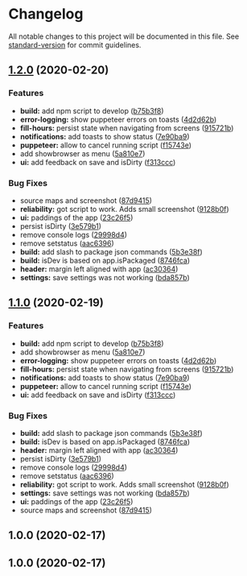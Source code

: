 # Changelog

All notable changes to this project will be documented in this file. See [standard-version](https://github.com/conventional-changelog/standard-version) for commit guidelines.

## [1.2.0](https://github.com/fsschmitt/anteater/compare/v1.0.0...v1.2.0) (2020-02-20)


### Features

* **build:** add npm script to develop ([b75b3f8](https://github.com/fsschmitt/anteater/commit/b75b3f8bbbc06927a5b2b475c940303ae5cd1833))
* **error-logging:** show puppeteer errors on toasts ([4d2d62b](https://github.com/fsschmitt/anteater/commit/4d2d62bb5a802857dfbdd3ae5f8f716047edff1e))
* **fill-hours:** persist state when navigating from screens ([915721b](https://github.com/fsschmitt/anteater/commit/915721b6e5056791605bfcf92ac7476866d487bd))
* **notifications:** add toasts to show status ([7e90ba9](https://github.com/fsschmitt/anteater/commit/7e90ba9e4ee5a3e8f4b260456a39f0d78417ebf1))
* **puppeteer:** allow to cancel running script ([f15743e](https://github.com/fsschmitt/anteater/commit/f15743ed4e582c567be8f52309bffc1f2df6aa8a))
* add showbrowser as menu ([5a810e7](https://github.com/fsschmitt/anteater/commit/5a810e70b20f086de6a5321115b93d3b107bc091))
* **ui:** add feedback on save and isDirty ([f313ccc](https://github.com/fsschmitt/anteater/commit/f313ccc48cb92896e407608c7716326f8588ea28))


### Bug Fixes

* source maps and screenshot ([87d9415](https://github.com/fsschmitt/anteater/commit/87d9415a9ec84c27817efad103ec753e3eed8eb2))
* **reliability:** got script to work. Adds small screenshot ([9128b0f](https://github.com/fsschmitt/anteater/commit/9128b0fd2b57559f74c6844675e13da7b92dda0b))
* **ui:** paddings of the app ([23c26f5](https://github.com/fsschmitt/anteater/commit/23c26f5f5be59fad2bc20457a13827c660083c9d))
* persist isDirty ([3e579b1](https://github.com/fsschmitt/anteater/commit/3e579b18e414747dc1c09e131fadb2134c02f5c8))
* remove console logs ([29998d4](https://github.com/fsschmitt/anteater/commit/29998d4f6ab482e45ae45fabdd9e3916b265e0fb))
* remove setstatus ([aac6396](https://github.com/fsschmitt/anteater/commit/aac63962d3f8411bbc4755edbfec1ea450e0df29))
* **build:** add slash to package json commands ([5b3e38f](https://github.com/fsschmitt/anteater/commit/5b3e38fb37e947ffd5a73934e62e68ab018a33e4))
* **build:** isDev is based on app.isPackaged ([8746fca](https://github.com/fsschmitt/anteater/commit/8746fcaedac3c93c3e9e441ed57726e79a8b0984))
* **header:** margin left aligned with app ([ac30364](https://github.com/fsschmitt/anteater/commit/ac303649f7b69c48c2ca7cd2883aa6cfb3832556))
* **settings:** save settings was not working ([bda857b](https://github.com/fsschmitt/anteater/commit/bda857b1b2d52e64a8ce7f9137773a611489e05d))

## [1.1.0](https://github.com/fsschmitt/anteater/compare/v1.0.0...v1.1.0) (2020-02-19)


### Features

* **build:** add npm script to develop ([b75b3f8](https://github.com/fsschmitt/anteater/commit/b75b3f8bbbc06927a5b2b475c940303ae5cd1833))
* add showbrowser as menu ([5a810e7](https://github.com/fsschmitt/anteater/commit/5a810e70b20f086de6a5321115b93d3b107bc091))
* **error-logging:** show puppeteer errors on toasts ([4d2d62b](https://github.com/fsschmitt/anteater/commit/4d2d62bb5a802857dfbdd3ae5f8f716047edff1e))
* **fill-hours:** persist state when navigating from screens ([915721b](https://github.com/fsschmitt/anteater/commit/915721b6e5056791605bfcf92ac7476866d487bd))
* **notifications:** add toasts to show status ([7e90ba9](https://github.com/fsschmitt/anteater/commit/7e90ba9e4ee5a3e8f4b260456a39f0d78417ebf1))
* **puppeteer:** allow to cancel running script ([f15743e](https://github.com/fsschmitt/anteater/commit/f15743ed4e582c567be8f52309bffc1f2df6aa8a))
* **ui:** add feedback on save and isDirty ([f313ccc](https://github.com/fsschmitt/anteater/commit/f313ccc48cb92896e407608c7716326f8588ea28))


### Bug Fixes

* **build:** add slash to package json commands ([5b3e38f](https://github.com/fsschmitt/anteater/commit/5b3e38fb37e947ffd5a73934e62e68ab018a33e4))
* **build:** isDev is based on app.isPackaged ([8746fca](https://github.com/fsschmitt/anteater/commit/8746fcaedac3c93c3e9e441ed57726e79a8b0984))
* **header:** margin left aligned with app ([ac30364](https://github.com/fsschmitt/anteater/commit/ac303649f7b69c48c2ca7cd2883aa6cfb3832556))
* persist isDirty ([3e579b1](https://github.com/fsschmitt/anteater/commit/3e579b18e414747dc1c09e131fadb2134c02f5c8))
* remove console logs ([29998d4](https://github.com/fsschmitt/anteater/commit/29998d4f6ab482e45ae45fabdd9e3916b265e0fb))
* remove setstatus ([aac6396](https://github.com/fsschmitt/anteater/commit/aac63962d3f8411bbc4755edbfec1ea450e0df29))
* **reliability:** got script to work. Adds small screenshot ([9128b0f](https://github.com/fsschmitt/anteater/commit/9128b0fd2b57559f74c6844675e13da7b92dda0b))
* **settings:** save settings was not working ([bda857b](https://github.com/fsschmitt/anteater/commit/bda857b1b2d52e64a8ce7f9137773a611489e05d))
* **ui:** paddings of the app ([23c26f5](https://github.com/fsschmitt/anteater/commit/23c26f5f5be59fad2bc20457a13827c660083c9d))
* source maps and screenshot ([87d9415](https://github.com/fsschmitt/anteater/commit/87d9415a9ec84c27817efad103ec753e3eed8eb2))

## 1.0.0 (2020-02-17)

## 1.0.0 (2020-02-17)
